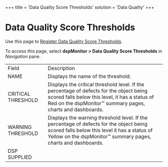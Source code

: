 +++
title = 'Data Quality Score Thresholds'
solution = 'Data Quality'
+++

# Data Quality Score Thresholds

<div class="use">

Use this page to [Register Data Quality Score
Thresholds](Populate_Configuration_Tables#Register_Data_Quality_Score_Thresholds).

</div>

To access this page, select **dspMonitor \> Data Quality Score
Thresholds** in *Navigation*
pane.

|                    |                                                                                                                                                                                                          |
| ------------------ | -------------------------------------------------------------------------------------------------------------------------------------------------------------------------------------------------------- |
| Field              | Description                                                                                                                                                                                              |
| NAME               | Displays the name of the threshold.                                                                                                                                                                      |
| CRITICAL THRESHOLD | Displays the critical threshold level. If the percentage of defects for the object being scored falls below this level, it has a status of Red on the dspMonitor™ summary pages, charts and dashboards.  |
| WARNING THRESHOLD  | Displays the warning threshold level. If the percentage of defects for the object being scored falls below this level it has a status of Yellow on the dspMonitor™ summary pages, charts and dashboards. |
| DSP SUPPLIED       |                                                                                                                                                                                                          |
